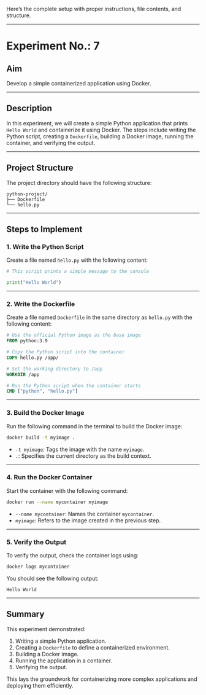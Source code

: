 Here’s the complete setup with proper instructions, file contents, and structure.

---

# **Experiment No.: 7**

## **Aim**
Develop a simple containerized application using Docker.

---

## **Description**
In this experiment, we will create a simple Python application that prints `Hello World` and containerize it using Docker. The steps include writing the Python script, creating a `Dockerfile`, building a Docker image, running the container, and verifying the output.

---

## **Project Structure**
The project directory should have the following structure:

```
python-project/
├── Dockerfile
└── hello.py
```

---

## **Steps to Implement**

### **1. Write the Python Script**

Create a file named `hello.py` with the following content:

```python
# This script prints a simple message to the console

print("Hello World")
```

---

### **2. Write the Dockerfile**

Create a file named `Dockerfile` in the same directory as `hello.py` with the following content:

```dockerfile
# Use the official Python image as the base image
FROM python:3.9

# Copy the Python script into the container
COPY hello.py /app/

# Set the working directory to /app
WORKDIR /app

# Run the Python script when the container starts
CMD ["python", "hello.py"]
```

---

### **3. Build the Docker Image**

Run the following command in the terminal to build the Docker image:

```bash
docker build -t myimage .
```

- `-t myimage`: Tags the image with the name `myimage`.
- `.`: Specifies the current directory as the build context.

---

### **4. Run the Docker Container**

Start the container with the following command:

```bash
docker run --name mycontainer myimage
```

- `--name mycontainer`: Names the container `mycontainer`.
- `myimage`: Refers to the image created in the previous step.

---

### **5. Verify the Output**

To verify the output, check the container logs using:

```bash
docker logs mycontainer
```

You should see the following output:

```
Hello World
```

---



## **Summary**

This experiment demonstrated:
1. Writing a simple Python application.
2. Creating a `Dockerfile` to define a containerized environment.
3. Building a Docker image.
4. Running the application in a container.
5. Verifying the output.

This lays the groundwork for containerizing more complex applications and deploying them efficiently.
